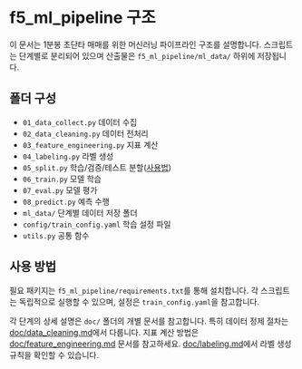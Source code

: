 # f5_ml_pipeline 구조

이 문서는 1분봉 초단타 매매를 위한 머신러닝 파이프라인 구조를 설명합니다. 스크립트는 단계별로 분리되어 있으며 산출물은 `f5_ml_pipeline/ml_data/` 하위에 저장됩니다.

## 폴더 구성

- `01_data_collect.py` 데이터 수집
- `02_data_cleaning.py` 데이터 전처리
- `03_feature_engineering.py` 지표 계산
- `04_labeling.py` 라벨 생성
- `05_split.py` 학습/검증/테스트 분할([사용법](05_split.md))
- `06_train.py` 모델 학습
- `07_eval.py` 모델 평가
- `08_predict.py` 예측 수행
- `ml_data/` 단계별 데이터 저장 폴더
- `config/train_config.yaml` 학습 설정 파일
- `utils.py` 공통 함수

## 사용 방법

필요 패키지는 `f5_ml_pipeline/requirements.txt`를 통해 설치합니다.
각 스크립트는 독립적으로 실행할 수 있으며, 설정은 `train_config.yaml`을 참고합니다.

각 단계의 상세 설명은 `doc/` 폴더의 개별 문서를 참고합니다. 특히 데이터 정제 절차는
[doc/data_cleaning.md](data_cleaning.md)에서 다룹니다. 지표 계산 방법은
[doc/feature_engineering.md](feature_engineering.md) 문서를 참고하세요.
[doc/labeling.md](labeling.md)에서 라벨 생성 규칙을 확인할 수 있습니다.
